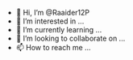 - 👋 Hi, I’m @Raaider12P
- 👀 I’m interested in ...
- 🌱 I’m currently learning ...
- 💞️ I’m looking to collaborate on ...
- 📫 How to reach me ...

<!---
Raaider12P/Raaider12P is a ✨ special ✨ repository because its `README.md` (this file) appears on your GitHub profile.
You can click the Preview link to take a look at your changes.
--->
